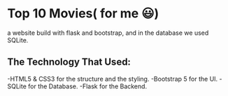 # Top 10 Movies( for me 😃)
a website build with flask and bootstrap, and in the database we used SQLite.

## The Technology That Used:
-HTML5 & CSS3 for the structure and the styling.
-Bootstrap 5 for the UI.
-SQLite for the Database.
-Flask for the Backend.
